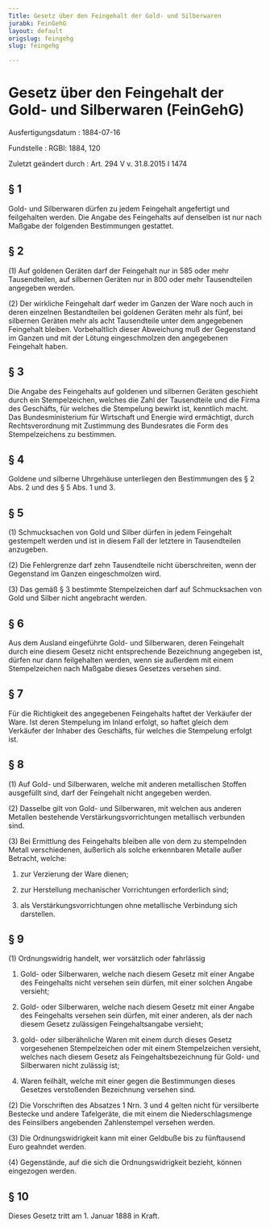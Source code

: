 ```yaml
---
Title: Gesetz über den Feingehalt der Gold- und Silberwaren
jurabk: FeinGehG
layout: default
origslug: feingehg
slug: feingehg

---
```


# Gesetz über den Feingehalt der Gold- und Silberwaren (FeinGehG)

Ausfertigungsdatum
:   1884-07-16

Fundstelle
:   RGBl: 1884, 120

Zuletzt geändert durch
:   Art. 294 V v. 31.8.2015 I 1474


## § 1

Gold- und Silberwaren dürfen zu jedem Feingehalt angefertigt und
feilgehalten werden. Die Angabe des Feingehalts auf denselben ist nur
nach Maßgabe der folgenden Bestimmungen gestattet.


## § 2

(1) Auf goldenen Geräten darf der Feingehalt nur in 585 oder mehr
Tausendteilen, auf silbernen Geräten nur in 800 oder mehr
Tausendteilen angegeben werden.

(2) Der wirkliche Feingehalt darf weder im Ganzen der Ware noch auch
in deren einzelnen Bestandteilen bei goldenen Geräten mehr als fünf,
bei silbernen Geräten mehr als acht Tausendteile unter dem angegebenen
Feingehalt bleiben. Vorbehaltlich dieser Abweichung muß der Gegenstand
im Ganzen und mit der Lötung eingeschmolzen den angegebenen Feingehalt
haben.


## § 3

Die Angabe des Feingehalts auf goldenen und silbernen Geräten
geschieht durch ein Stempelzeichen, welches die Zahl der Tausendteile
und die Firma des Geschäfts, für welches die Stempelung bewirkt ist,
kenntlich macht. Das Bundesministerium für Wirtschaft und Energie wird
ermächtigt, durch Rechtsverordnung mit Zustimmung des Bundesrates die
Form des Stempelzeichens zu bestimmen.


## § 4

Goldene und silberne Uhrgehäuse unterliegen den Bestimmungen des § 2
Abs. 2 und des § 5 Abs. 1 und 3.


## § 5

(1) Schmucksachen von Gold und Silber dürfen in jedem Feingehalt
gestempelt werden und ist in diesem Fall der letztere in Tausendteilen
anzugeben.

(2) Die Fehlergrenze darf zehn Tausendteile nicht überschreiten, wenn
der Gegenstand im Ganzen eingeschmolzen wird.

(3) Das gemäß § 3 bestimmte Stempelzeichen darf auf Schmucksachen von
Gold und Silber nicht angebracht werden.


## § 6

Aus dem Ausland eingeführte Gold- und Silberwaren, deren Feingehalt
durch eine diesem Gesetz nicht entsprechende Bezeichnung angegeben
ist, dürfen nur dann feilgehalten werden, wenn sie außerdem mit einem
Stempelzeichen nach Maßgabe dieses Gesetzes versehen sind.


## § 7

Für die Richtigkeit des angegebenen Feingehalts haftet der Verkäufer
der Ware. Ist deren Stempelung im Inland erfolgt, so haftet gleich dem
Verkäufer der Inhaber des Geschäfts, für welches die Stempelung
erfolgt ist.


## § 8

(1) Auf Gold- und Silberwaren, welche mit anderen metallischen Stoffen
ausgefüllt sind, darf der Feingehalt nicht angegeben werden.

(2) Dasselbe gilt von Gold- und Silberwaren, mit welchen aus anderen
Metallen bestehende Verstärkungsvorrichtungen metallisch verbunden
sind.

(3) Bei Ermittlung des Feingehalts bleiben alle von dem zu stempelnden
Metall verschiedenen, äußerlich als solche erkennbaren Metalle außer
Betracht, welche:

1.  zur Verzierung der Ware dienen;


2.  zur Herstellung mechanischer Vorrichtungen erforderlich sind;


3.  als Verstärkungsvorrichtungen ohne metallische Verbindung sich
    darstellen.





## § 9

(1) Ordnungswidrig handelt, wer vorsätzlich oder fahrlässig

1.  Gold- oder Silberwaren, welche nach diesem Gesetz mit einer Angabe des
    Feingehalts nicht versehen sein dürfen, mit einer solchen Angabe
    versieht;


2.  Gold- oder Silberwaren, welche nach diesem Gesetz mit einer Angabe des
    Feingehalts versehen sein dürfen, mit einer anderen, als der nach
    diesem Gesetz zulässigen Feingehaltsangabe versieht;


3.  gold- oder silberähnliche Waren mit einem durch dieses Gesetz
    vorgesehenen Stempelzeichen oder mit einem Stempelzeichen versieht,
    welches nach diesem Gesetz als Feingehaltsbezeichnung für Gold- und
    Silberwaren nicht zulässig ist;


4.  Waren feilhält, welche mit einer gegen die Bestimmungen dieses
    Gesetzes verstoßenden Bezeichnung versehen sind.




(2) Die Vorschriften des Absatzes 1 Nrn. 3 und 4 gelten nicht für
versilberte Bestecke und andere Tafelgeräte, die mit einem die
Niederschlagsmenge des Feinsilbers angebenden Zahlenstempel versehen
werden.

(3) Die Ordnungswidrigkeit kann mit einer Geldbuße bis zu fünftausend
Euro geahndet werden.

(4) Gegenstände, auf die sich die Ordnungswidrigkeit bezieht, können
eingezogen werden.


## § 10

Dieses Gesetz tritt am 1. Januar 1888 in Kraft.

